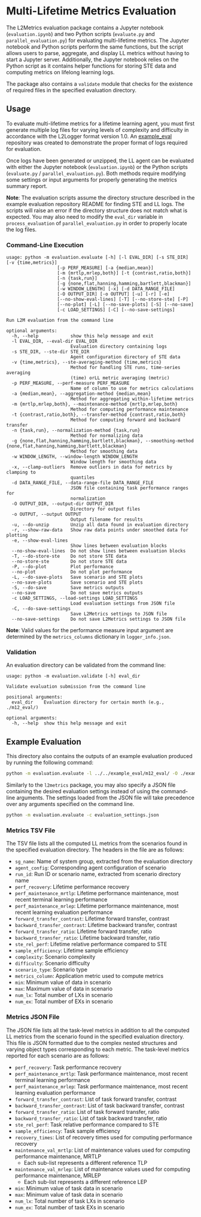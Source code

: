 # Multi-Lifetime Metrics Evaluation

The L2Metrics evaluation package contains a Jupyter notebook (`evaluation.ipynb`) and two Python scripts (`evaluate.py` and `parallel_evaluation.py`) for evaluating multi-lifetime metrics. The Jupyter notebook and Python scripts perform the same functions, but the script allows users to parse, aggregate, and display LL metrics without having to start a Jupyter server. Additionally, the Jupyter notebook relies on the Python script as it contains helper functions for storing STE data and computing metrics on lifelong learning logs.

The package also contains a `validate` module that checks for the existence of required files in the specified evaluation directory.

## Usage

To evaluate multi-lifetime metrics for a lifetime learning agent, you must first generate multiple log files for varying levels of complexity and difficulty in accordance with the L2Logger format version 1.0. An [example_eval](https://github.com/darpa-l2m/example_eval) repository was created to demonstrate the proper format of logs required for evaluation.

Once logs have been generated or unzipped, the LL agent can be evaluated with either the Jupyter notebook (`evaluation.ipynb`) or the Python scripts (`evaluate.py` / `parallel_evaluation.py`). Both methods require modifying some settings or input arguments for properly generating the metrics summary report.

**Note**: The evaluation scripts assume the directory structure described in the example evaluation repository README for finding STE and LL logs. The scripts will raise an error if the directory structure does not match what is expected. You may also need to modify the `eval_dir` variable in `process_evaluation` of `parallel_evaluation.py` in order to properly locate the log files.

### Command-Line Execution

```
usage: python -m evaluation.evaluate [-h] [-l EVAL_DIR] [-s STE_DIR] [-v {time,metrics}]
                   [-p PERF_MEASURE] [-a {median,mean}]
                   [-m {mrtlp,mrlep,both}] [-t {contrast,ratio,both}]
                   [-n {task,run}]
                   [-g {none,flat,hanning,hamming,bartlett,blackman}]
                   [-w WINDOW_LENGTH] [-x] [-d DATA_RANGE_FILE]
                   [-O OUTPUT_DIR] [-o OUTPUT] [-u] [-r] [-e]
                   [--no-show-eval-lines] [-T] [--no-store-ste] [-P]
                   [--no-plot] [-L] [--no-save-plots] [-S] [--no-save]
                   [-c LOAD_SETTINGS] [-C] [--no-save-settings]

Run L2M evaluation from the command line

optional arguments:
  -h, --help            show this help message and exit
  -l EVAL_DIR, --eval-dir EVAL_DIR
                        Evaluation directory containing logs
  -s STE_DIR, --ste-dir STE_DIR
                        Agent configuration directory of STE data
  -v {time,metrics}, --ste-averaging-method {time,metrics}
                        Method for handling STE runs, time-series averaging
                        (time) orLL metric averaging (metric)
  -p PERF_MEASURE, --perf-measure PERF_MEASURE
                        Name of column to use for metrics calculations
  -a {median,mean}, --aggregation-method {median,mean}
                        Method for aggregating within-lifetime metrics
  -m {mrtlp,mrlep,both}, --maintenance-method {mrtlp,mrlep,both}
                        Method for computing performance maintenance
  -t {contrast,ratio,both}, --transfer-method {contrast,ratio,both}
                        Method for computing forward and backward transfer
  -n {task,run}, --normalization-method {task,run}
                        Method for normalizing data
  -g {none,flat,hanning,hamming,bartlett,blackman}, --smoothing-method {none,flat,hanning,hamming,bartlett,blackman}
                        Method for smoothing data
  -w WINDOW_LENGTH, --window-length WINDOW_LENGTH
                        Window length for smoothing data
  -x, --clamp-outliers  Remove outliers in data for metrics by clamping to
                        quantiles
  -d DATA_RANGE_FILE, --data-range-file DATA_RANGE_FILE
                        JSON file containing task performance ranges for
                        normalization
  -O OUTPUT_DIR, --output-dir OUTPUT_DIR
                        Directory for output files
  -o OUTPUT, --output OUTPUT
                        Output filename for results
  -u, --do-unzip        Unzip all data found in evaluation directory
  -r, --show-raw-data   Show raw data points under smoothed data for plotting
  -e, --show-eval-lines
                        Show lines between evaluation blocks
  --no-show-eval-lines  Do not show lines between evaluation blocks
  -T, --do-store-ste    Do not store STE data
  --no-store-ste        Do not store STE data
  -P, --do-plot         Plot performance
  --no-plot             Do not plot performance
  -L, --do-save-plots   Save scenario and STE plots
  --no-save-plots       Save scenario and STE plots
  -S, --do-save         Save metrics outputs
  --no-save             Do not save metrics outputs
  -c LOAD_SETTINGS, --load-settings LOAD_SETTINGS
                        Load evaluation settings from JSON file
  -C, --do-save-settings
                        Save L2Metrics settings to JSON file
  --no-save-settings    Do not save L2Metrics settings to JSON file
```

**Note**: Valid values for the performance measure input argument are determined by the `metrics_columns` dictionary in `logger_info.json`.

### Validation

An evaluation directory can be validated from the command line:

```
usage: python -m evaluation.validate [-h] eval_dir

Validate evaluation submission from the command line

positional arguments:
  eval_dir    Evaluation directory for certain month (e.g., ./m12_eval/)

optional arguments:
  -h, --help  show this help message and exit
```

## Example Evaluation

This directory also contains the outputs of an example evaluation produced by running the following command:

```bash
python -m evaluation.evaluate -l ../../example_eval/m12_eval/ -O ./example_results/ -o example_metrics
```

Similarly to the `l2metrics` package, you may also specify a JSON file containing the desired evaluation settings instead of using the command-line arguments. The settings loaded from the JSON file will take precedence over any arguments specified on the command line.

```bash
python -m evaluation.evaluate -c evaluation_settings.json
```

### Metrics TSV File

The TSV file lists all the computed LL metrics from the scenarios found in the specified evaluation directory. The headers in the file are as follows:

- `sg_name`: Name of system group, extracted from the evaluation directory
- `agent_config`: Corresponding agent configuration of scenario
- `run_id`: Run ID or scenario name, extracted from scenario directory name
- `perf_recovery`: Lifetime performance recovery
- `perf_maintenance_mrtlp`: Lifetime performance maintenance, most recent terminal learning performance
- `perf_maintenance_mrlep`: Lifetime performance maintenance, most recent learning evaluation performance
- `forward_transfer_contrast`: Lifetime forward transfer, contrast
- `backward_transfer_contrast`: Lifetime backward transfer, contrast
- `forward_transfer_ratio`: Lifetime forward transfer, ratio
- `backward_transfer_ratio`: Lifetime backward transfer, ratio
- `ste_rel_perf`: Lifetime relative performance compared to STE
- `sample_efficiency`: Lifetime sample efficiency
- `complexity`: Scenario complexity
- `difficulty`: Scenario difficulty
- `scenario_type`: Scenario type
- `metrics_column`: Application metric used to compute metrics
- `min`: Minimum value of data in scenario
- `max`: Maximum value of data in scenario
- `num_lx`: Total number of LXs in scenario
- `num_ex`: Total number of EXs in scenario

### Metrics JSON File

The JSON file lists all the task-level metrics in addition to all the computed LL metrics from the scenario found in the specified evaluation directory. This file is JSON formatted due to the complex nested structures and varying object types corresponding to each metric. The task-level metrics reported for each scenario are as follows:

- `perf_recovery`: Task performance recovery
- `perf_maintenance_mrtlp`: Task performance maintenance, most recent terminal learning performance
- `perf_maintenance_mrlep`: Task performance maintenance, most recent learning evaluation performance
- `forward_transfer_contrast`: List of task forward transfer, contrast
- `backward_transfer_contrast`: List of task backward transfer, contrast
- `forward_transfer_ratio`: List of task forward transfer, ratio
- `backward_transfer_ratio`: List of task backward transfer, ratio
- `ste_rel_perf`: Task relative performance compared to STE
- `sample_efficiency`: Task sample efficiency
- `recovery_times`: List of recovery times used for computing performance recovery
- `maintenance_val_mrtlp`: List of maintenance values used for computing performance maintenance, MRTLP
  - Each sub-list represents a different reference TLP
- `maintenance_val_mrlep`: List of maintenance values used for computing performance maintenance, MRLEP
  - Each sub-list represents a different reference LEP
- `min`: Minimum value of task data in scenario
- `max`: Minimum value of task data in scenario
- `num_lx`: Total number of task LXs in scenario
- `num_ex`: Total number of task EXs in scenario
